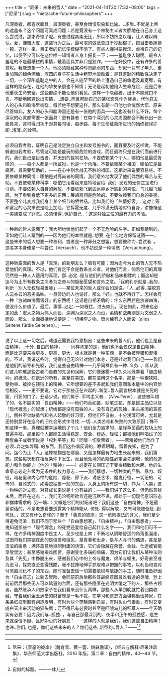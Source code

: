 +++
title = "尼采：未来的哲人"
date = "2021-04-14T20:17:32+08:00"
tags = ["尼采"]
slug = "nietzsche-future-philosophers"
+++

凡深奥者，都喜欢面具；最深奥者，甚至会憎恨形象和比喻。..矛盾..不就是上帝的遮羞布？这个问题可真成问题：若是竟没有一个神秘主义者大胆地在自己身上这么尝试过，那才奇怪了呢。有些过程其柔无比，所以不妨饰之以粗，让人难以辨认，爱，慷慨大度，这些行为之后，最可取的做法莫过于抄起棍子，把目击者痛揍一顿。这样一来，目击者的记忆便模糊不清了。有些人懂得要搅浑、虐待自己的记忆，以便至少可以在这位唯一知情者人身上报复一下：——羞耻使人聪明。最令人羞耻的不是最糟糕的事情，戴着面具并非只是狡诈，——在奸狡中，还有许多的善意呢。我能想象一个人，他必须隐藏某种珍贵脆弱的东西，却似一只有了年头、重重加箍的绿色酒桶，浑圆的身子在生活中粗野地滚动着：是其羞耻的精致性决定了一切。一个深陷羞耻之中的人，会在人迹罕至的路上遭遇自己的命运及其宽宥，有这样的路存在，连他的挚友亲朋也不知情；无论是起初他陷入生命危险，还是后来他重获生命安全，这些都绝不能让他们看见。这样一个隐藏者，出于本能缄口不言，不断地回避说出实情，..想要..而且帮助自己的某张面具作为替身，代他在友人的心头和脑海里徜徉；假若他不想要这样，那么有朝一日他也会恍然大悟，原来尽管如此，友人的心头和脑海里还是有一张他的面具——这也没有什么不好。每个深沉的心灵都需要一张面具：更有甚者：在每个深沉的心灵周围都会不断长出一张面具来，这可得归功于对其每句话、每步路、每个生命征象所进行的始终错误亦即..浅薄..的诠释。

---

必须自我考验，证明自己是注定独立自主和发号施令的，而且要及时这样做。不能躲避自我考验，尽管这可能是能玩的最危险的游戏，而且最终只是在我们面前进行的，我们自己是目击者，并无别的裁判在场。不要依赖某个个人，哪怕他是最受青睐的，——每个人都是一所监狱，也是一个角落。不要依赖某个祖国：哪怕它是最痛苦、最需要帮助的，——在心中割舍战无不胜的祖国，这相对来说要容易些。不要依赖某种同情：哪怕是对高尚者的同情，我们意外地发现了他们偶然的痛苦与无助。不要依赖某种科学：哪怕它用看起来是特地留给..我们..发现的无价之宝进行引诱。不要依赖人自身的解放，不要依赖飞到遥远异乡所感到的喜悦，鸟儿越飞越高，为了看到身低下更多的东西：展翅高翔是危险的。不要依赖我们自身的美德，不要整个儿变成我们身上某个细节的牺牲品，比如我们的「热情好客」：这对上等和富足的心灵来说是险上加险，它挥霍无度、几乎冷漠无情地对待自身，讲慷慨这一美德变成了罪恶。必须懂得..保护自己..：这是对独立性的最有力的考验。

---

一种新的哲人露面了：我大胆地给他们起了一个不无危险的名字。正如我猜到的，正如他们让人猜到的——因为他们的本性就是..想要..在什么地方保留谜团——，这些未来的哲人想要一种权利，或者是一种非分之想罢，想要被称为..尝试者..。这名字本身便是一种尝试（Versuch），也不妨说是一种诱惑（Versuchung）。

---

这种新露面的哲人是「真理」的新朋友么？极有可能：因为迄今为止的哲人无不热爱他们的真理。不过，他们肯定不会是教条主义者。对他们而言，倘若他们的真理仍然是一种人人适用的真理，那..必定..是与他们的骄傲和品味相悖的；而这却是迄今为止所有教条主义者为之奋斗的隐秘愿望和言外之意。「我的判断就是..我的..判断：别人无权轻易置喙」——某位未来的哲人或许会如是说。「人..必得..摆脱其人云亦云的恶劣品味。一旦旁边的人也说好，那么『好』也就不再好了。怎样会有一种『放诸四海而皆好』的东西呢！这话是自相矛盾的：什么东西若是放诸四海，便没什么价值了。最后，事情..必定..一如既往，过去如此，现在如此，将来也必定如此：宏大之物为伟人而设，深渊为深沉之人而设，柔情和战栗则是为文弱之人而设，那么，全面概括地说便是：一切稀罕之物，皆为稀有之人而设（alles Seltene fürdie Seltenen）。」——

---

说了以上这一切之后，难道还需要我特意指出：这些未来的哲人们，他们也会是自由精神，..十分..自由的精神，——同样肯定的是，他们也不会仅仅是自由精神，而是比这要来得更多、更高、更大，根本就是另一种东西，是不会被弄错和混淆的。不过，我说这些时，觉得自己无论针对他们本身，还是针对我们自己——我们是他们的前导和先驱，我们这些自由精神——几乎同样负有一种..义务..，即从我们这儿吹散那些古老而愚蠢的先见和误解，它们像迷雾一样久久地笼罩着「自由精神」的概念。在欧洲的所有，甚至在美国，都在滥用这个名字，那是一种很狭隘、受拘束、被拴在锁链上的精神，它所想要的差不多就和我们意图和本能中的内容恰恰相反，——更不要说，它对于那些正在兴起的..新型..哲人而言根本就是关死的窗、闩死的门了。丑话少说，他们属于..平均主义者..（_Nivellierer_），这些被叫错了的、名不副实的「自由精神」——他们巧舌如簧，妙笔生花，却是民主品位以及「现代概念」的奴隶；统统都是没有孤独的人，没有自己的孤独，呆头呆闹的乖孩儿，倒并不欠缺勇气和令人起敬的好习惯，但他们不自由，十分浅薄可笑，尤其是还特别爱好在迄今的旧社会形式中寻找..一切..人类苦难和失败的大致原因；殊不知这样一来，真理就被幸运地倒了个儿！他们全力追求的，是绿草茵茵的牧场上的普遍幸福，那里每个人都能生活得稳定、安全、舒适、轻松；都被他们哼唱烂了的两套曲子或者学说是「权利平等」和「同情一切受苦者」，——苦难被他们当作了必须..弃之如弊履..的东西。我们这些唱反调的，睁着眼睛，留着良知，是为了问，迄今为止「人」这株植物是在哪里、又是怎样最有力地生长起来的，我们猜想，这些每次都在相反条件下发生，而且他处境的危险性必定会先剧增，他的创造能力和作伪能力（他的「精神」——）必定在长期压迫下变得精致和大胆，他的生命意志必定升级为无条件的权力意志：——我们猜想，一切种类的严酷、暴力、奴役，暗巷里和内心中的危险、隐秘、廊下派、诱惑艺术、魔鬼行径，一切恶的、可怖的、暴政式的、如毒蛇猛兽一般的东西，人身上的所有这一切，作为「人类」这一物种的对立面，对其成长来说是十分有益的：——我们讲了这么多，但仍然意犹未尽，而且在这点上，我们无论畅所欲言还是沉默不语，都处于一切现代意识形态和群体需求的..另一端..：大概是它们的对跖者吧？我们这些「自由精神」不是最爱讲话的，不是老想着要透露某个精神能从..何处..得以解放，又有可能被驱赶..到何处..，这又有什么奇怪的？至于「善恶的彼岸」这一危险提法的含义，我们至少得避免混淆：我们不同于那些个「自由思想家」、「自由精神」、「自由思想者」——鬼知道那些个「现代理念」的死党还爱给自己起什么名字——，我们和他们可不一样。在许多精神国度中是主人，至少也是上宾；不断地从阴暗舒适的角落里溜走，试图将我们禁锢在此的是偏爱和偏见，是青春和出身，是与人与书的偶遇，甚至是流浪的疲惫；满怀恶意地抵制附庸的诱饵，它们会隐藏在荣誉、金钱、仕途或官能享受里边；甚至感谢艰难困苦，感谢变化多端的病痛，因为它们让我们从某种法则及其「先见」中挣脱出来，感谢我们心中的上帝与魔鬼、绵羊与蠕虫，好奇直至成为恶习，探究直至变得残酷，毫不犹豫地伸手抓取难以把握的事物，以利齿和胃对付简直消化不了的东西，随时准备去做一切需要敏锐与敏捷的手工，随时准备好因为「自由意志」过剩去冒险，会同前前后后那些其最终意图最难看透的灵魂，登上前前后后那些无人可以踏遍的台面，还有那些隐匿在光明大氅之下的人，那些占领者，虽然继承人和败家子在我们看来没什么两样，那些人从早到晚就忙着归类收藏，守着我们金玉满堂的财富却是一毛不拔，在学习和遗忘方面堪称勤俭持家，在条条框框里颇有创造发明，有时为些个范畴感到自豪，有时头巾气很重，有时又变成白天出来活动的猫头鹰；万不得已有必要时甚至是吓唬鸟儿的稻草人——今天确实有必要：因为我们与..孤独..，与自己那最深沉的、夜半和正午的孤独感，是生来就深信不疑、且好妒忌的好朋友：——这样的人就是我们，我们这些自由精神！也许..你们..也是，你们这些未来的人？你们这些..新型的..哲人？——[^1][^2]

---

[^1]: 尼采：《善恶的彼岸》（魏育青、黄一蕾、姚轶励译），《经典与解释·尼采注疏集》，华东师范大学出版社，2016 年版，第二章：自由的精神，40—44 节。
[^2]: 自拟的标题。——一休儿
